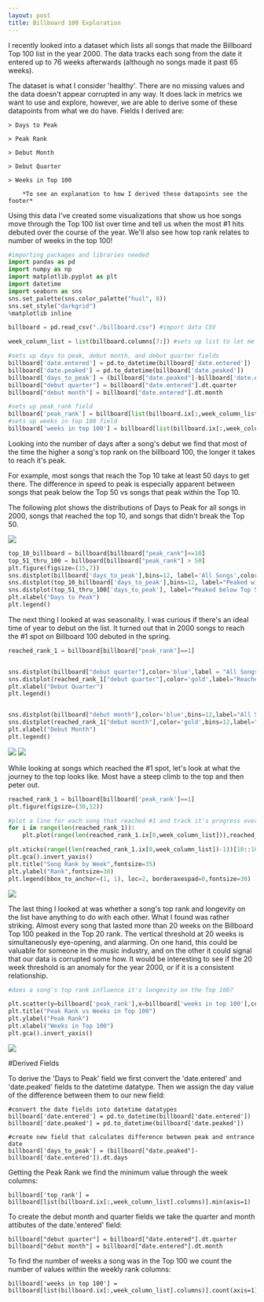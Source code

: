```yaml
---
layout: post
title: Billboard 100 Exploration
---
```


I recently looked into a dataset which lists all songs that made the Billboard Top 100 list in the year 2000.  The data
tracks each song from the date it entered up to 76 weeks afterwards (although no songs made it past 65 weeks).  

The dataset is what I consider 'healthy'.  There are no missing values and the data doesn't appear corrupted in any way.  It does lack in metrics we want to use and explore, however, we are able to derive some of these datapoints from what we do have.  Fields I derived are:

    > Days to Peak

    > Peak Rank

    > Debut Month

    > Debut Quarter

    > Weeks in Top 100

        *To see an explanation to how I derived these datapoints see the footer*

Using this data I've created some visualizations that show us hoe songs move through the Top 100 list over time and tell us when the most #1 hits debuted over the course of the year.  We'll also see how top rank relates to number of weeks in the top 100!


```python
#importing packages and libraries needed
import pandas as pd
import numpy as np
import matplotlib.pyplot as plt
import datetime
import seaborn as sns
sns.set_palette(sns.color_palette("husl", 8))
sns.set_style("darkgrid")
%matplotlib inline  
```


```python
billboard = pd.read_csv("./billboard.csv") #import data CSV
```


```python
week_column_list = list(billboard.columns[7:]) #sets up list to let me pick only weekly ranking data columns

#sets up days to peak, debut month, and debut quarter fields
billboard['date.entered'] = pd.to_datetime(billboard['date.entered'])
billboard['date.peaked'] = pd.to_datetime(billboard['date.peaked'])
billboard['days_to_peak'] = (billboard["date.peaked"]-billboard['date.entered']).dt.days
billboard["debut quarter"] = billboard["date.entered"].dt.quarter
billboard["debut month"] = billboard["date.entered"].dt.month

#sets up peak_rank field
billboard['peak_rank'] = billboard[list(billboard.ix[:,week_column_list].columns)].min(axis=1)
#sets up weeks in top 100 field
billboard['weeks in top 100'] = billboard[list(billboard.ix[:,week_column_list].columns)].count(axis=1)

```

Looking into the number of days after a song's debut we find that most of the time the higher a song's top rank on the billboard 100, the longer it takes to reach it's peak.  

For example, most songs that reach the Top 10 take at least 50 days to get there. The difference in speed to peak is especially apparent between songs that peak below the Top 50 vs songs that peak within the Top 10.

The following plot shows the distributions of Days to Peak for all songs in 2000, songs that reached the top 10, and songs that didn't break the Top 50.

<img src="/images/Days_to_Peak_Distplot.png" class="fit image">

```python
top_10_billboard = billboard[billboard["peak_rank"]<=10]
top_51_thru_100 = billboard[billboard["peak_rank"] > 50]
plt.figure(figsize=(15,7))
sns.distplot(billboard['days_to_peak'],bins=12, label='All Songs',color='r')
sns.distplot(top_10_billboard['days_to_peak'],bins=12, label="Peaked within Top 10",color='gold')
sns.distplot(top_51_thru_100['days_to_peak'], label="Peaked below Top 50",color='b')
plt.xlabel("Days to Peak")
plt.legend()
```


The next thing I looked at was seasonality.  I was curious if there's an ideal time of year to debut on the list.  It turned out that in 2000 songs to reach the #1 spot on Billboard 100 debuted in the spring.


```python
reached_rank_1 = billboard[billboard["peak_rank"]==1]


sns.distplot(billboard["debut quarter"],color='blue',label = "All Songs")
sns.distplot(reached_rank_1["debut quarter"],color='gold',label="Reached Rank #1")
plt.xlabel("Debut Quarter")
plt.legend()


sns.distplot(billboard["debut month"],color='blue',bins=12,label="All Songs")
sns.distplot(reached_rank_1["debut month"],color='gold',bins=12,label="Reached Rank #1")
plt.xlabel("Debut Month")
plt.legend()
```
<img src="/images/Debut_Quarter_Distplot.png" class="fit image">

<img src="/images/Debut_Month_Distplot.png" class="fit image">



While looking at songs which reached the #1 spot, let's look at what the journey to the top looks like.  Most have a steep climb to the top and then peter out.


```python
reached_rank_1 = billboard[billboard['peak_rank']==1]
plt.figure(figsize=(30,12))

#plot a line for each song that reached #1 and track it's progress over the weeks since entering
for i in range(len(reached_rank_1)):
    plt.plot(range(len(reached_rank_1.ix[0,week_column_list])),reached_rank_1.ix[:,week_column_list].values[i],label=str(reached_rank_1.ix[i,2])+" by "+str(reached_rank_1.ix[i,1]),linewidth=15,ls="--",dash_joinstyle="miter")

plt.xticks(range((len(reached_rank_1.ix[0,week_column_list])-1))[10::10],reached_rank_1.columns[10::10],rotation=90,fontsize=30)
plt.gca().invert_yaxis()
plt.title("Song Rank by Week",fontsize=35)
plt.ylabel("Rank",fontsize=30)
plt.legend(bbox_to_anchor=(1, 1), loc=2, borderaxespad=0,fontsize=30)

```


<img src="/images/Song_Rank_Over_Time.png" class="fit image">


The last thing I looked at was whether a song's top rank and longevity on the list have anything to do with each other.  What I found was rather striking.  Almost every song that lasted more than 20 weeks on the Billboard Top 100 peaked in the Top 20 rank.  The vertical threshold at 20 weeks is simultaneously eye-opening, and alarming.  On one hand, this could be valuable for someone in the music industry, and on the other it could signal that our data is corrupted some how.  It would be interesting to see if the 20 week threshold is an anomaly for the year 2000, or if it is a consistent relationship.


```python
#does a song's top rank influence it's longevity on the Top 100?

plt.scatter(y=billboard['peak_rank'],x=billboard['weeks in top 100'],color='r')
plt.title("Peak Rank vs Weeks in Top 100")
plt.ylabel("Peak Rank")
plt.xlabel("Weeks in Top 100")
plt.gca().invert_yaxis()

```

<img src="/images/Peak_Rank_vs_Weeks_In_Top_100.png.png" class="fit image">





#Derived Fields

To derive the 'Days to Peak' field we first convert the 'date.entered' and 'date.peaked' fields to the datetime datatype.  Then we assign the day value of the difference between them to our new field:

    #convert the date fields into datetime datatypes
    billboard['date.entered'] = pd.to_datetime(billboard['date.entered'])
    billboard['date.peaked'] = pd.to_datetime(billboard['date.peaked'])

    #create new field that calculates difference between peak and entrance date
    billboard['days_to_peak'] = (billboard["date.peaked"]-billboard['date.entered']).dt.days

Getting the Peak Rank we find the minimum value through the week columns:

    billboard['top_rank'] = billboard[list(billboard.ix[:,week_column_list].columns)].min(axis=1)


To create the debut month and quarter fields we take the quarter and month attibutes of the date.'entered' field:

    billboard["debut quarter"] = billboard["date.entered"].dt.quarter
    billboard["debut month"] = billboard["date.entered"].dt.month

To find the number of weeks a song was in the Top 100 we count the number of values within the weekly rank columns:

    billboard['weeks in top 100'] = billboard[list(billboard.ix[:,week_column_list].columns)].count(axis=1)
